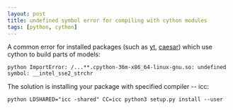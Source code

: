 ```yaml
---
layout: post
title: undefined symbol error for compiling with cython modules
tags: [python, cython]
---
```


A common error for installed packages (such as [yt](https://yt-project.org/), [caesar](https://bitbucket.org/desika/caesar/)) which use cython to build parts of models:

`python
ImportError: /...**.cpython-36m-x86_64-linux-gnu.so: undefined symbol: __intel_sse2_strchr
`

The solution is installing your package with specified compiler -- icc:

`python
LDSHARED="icc -shared" CC=icc python3 setup.py install --user
`